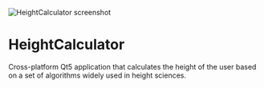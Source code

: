 ![HeightCalculator screenshot](https://github.com/cstef7/height-calculator/blob/master/screenshot.png)

# HeightCalculator
Cross-platform Qt5 application that calculates the height of the user based on a set of algorithms widely used in height sciences.
